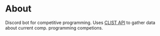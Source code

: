 # About

Discord bot for competitive programming. Uses [CLIST API](https://clist.by/api/v2/doc/#!/contest/contest_list) to gather data about current comp. programming competions.
